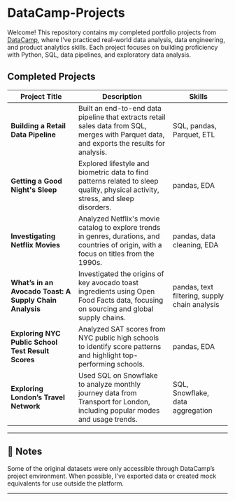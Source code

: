 # DataCamp-Projects

Welcome! This repository contains my completed portfolio projects from [DataCamp](https://www.datacamp.com/), where I’ve practiced real-world data analysis, data engineering, and product analytics skills. Each project focuses on building proficiency with Python, SQL, data pipelines, and exploratory data analysis.

## Completed Projects

| Project Title | Description | Skills |
|--------------|-------------|--------|
| **Building a Retail Data Pipeline** | Built an end-to-end data pipeline that extracts retail sales data from SQL, merges with Parquet data, and exports the results for analysis. | SQL, pandas, Parquet, ETL |
| **Getting a Good Night's Sleep** | Explored lifestyle and biometric data to find patterns related to sleep quality, physical activity, stress, and sleep disorders. | pandas, EDA |
| **Investigating Netflix Movies** | Analyzed Netflix's movie catalog to explore trends in genres, durations, and countries of origin, with a focus on titles from the 1990s. | pandas, data cleaning, EDA |
| **What’s in an Avocado Toast: A Supply Chain Analysis** | Investigated the origins of key avocado toast ingredients using Open Food Facts data, focusing on sourcing and global supply chains. | pandas, text filtering, supply chain analysis |
| **Exploring NYC Public School Test Result Scores** | Analyzed SAT scores from NYC public high schools to identify score patterns and highlight top-performing schools. | pandas, EDA |
| **Exploring London’s Travel Network** | Used SQL on Snowflake to analyze monthly journey data from Transport for London, including popular modes and usage trends. | SQL, Snowflake, data aggregation |
---


## 📌 Notes

Some of the original datasets were only accessible through DataCamp’s project environment. When possible, I’ve exported data or created mock equivalents for use outside the platform.

---